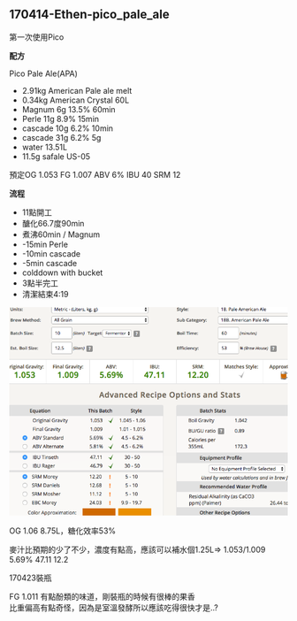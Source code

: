 ## 170414-Ethen-pico_pale_ale

第一次使用Pico

**配方**

Pico Pale Ale(APA)

* 2.91kg American Pale ale melt
* 0.34kg American Crystal 60L
* Magnum 6g 13.5% 60min
* Perle 11g 8.9% 15min
* cascade 10g 6.2% 10min
* cascade 31g 6.2% 5g
* water 13.51L
* 11.5g safale US-05

預定OG 1.053 FG 1.007 ABV 6% IBU 40 SRM 12 

**流程**

* 11點開工
* 醣化66.7度90min
* 煮沸60min / Magnum
* -15min Perle
* -10min cascade
* -5min cascade
* colddown with bucket
* 3點半完工
* 清潔結束4:19

![](../img/test40.png)

OG 1.06 8.75L，糖化效率53%

麥汁比預期的少了不少，濃度有點高，應該可以補水個1.25L=> 1.053/1.009 5.69% 47.11 12.2

170423裝瓶

FG 1.011 有點酚類的味道，剛裝瓶的時候有很棒的果香  
比重偏高有點奇怪，因為是室溫發酵所以應該吃得很快才是..?